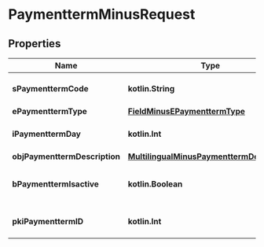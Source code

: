 
# PaymenttermMinusRequest

## Properties
Name | Type | Description | Notes
------------ | ------------- | ------------- | -------------
**sPaymenttermCode** | **kotlin.String** | The code of the Paymentterm | 
**ePaymenttermType** | [**FieldMinusEPaymenttermType**](FieldMinusEPaymenttermType.md) |  | 
**iPaymenttermDay** | **kotlin.Int** | The day of the Paymentterm | 
**objPaymenttermDescription** | [**MultilingualMinusPaymenttermDescription**](MultilingualMinusPaymenttermDescription.md) |  | 
**bPaymenttermIsactive** | **kotlin.Boolean** | Whether the Paymentterm is active or not | 
**pkiPaymenttermID** | **kotlin.Int** | The unique ID of the Paymentterm |  [optional]



